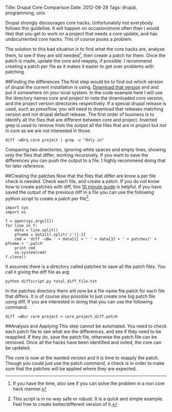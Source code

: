 Title: Drupal Core Comparison
Date: 2012-08-29
Tags: drupal, programming, unix

Drupal strongly discourages core hacks. Unfortunately not everybody follows this guideline. It will happen on occasion(more often than I would like) that you get to work on a project that needs a core update, and has undocumented core hacks. This of course poses a problem.

The solution to this bad situation is to find what the core hacks are, analyse them, to see if they are still needed[^1], then create a patch for them. Once the patch is made, update the core and reapply, if possible. I recommend creating a patch per file as it makes it easier to get over problems with patching.

##Finding the differences
The first step would be to find out which version of drupal the current installation is using. [Download that version](http://drupal.org/node/3060/release) and and put it somewhere on your local system. In the code example here I will use the directory names core and project to note the downloaded core version, and the project version directories respectively. If a special drupal release is used, such as pressflow, you will need to download that releases matching version and not drupal default release. The first order of business is to identify all the files that are different between core and project. Inverted grep is used to remove from the output all the files that are in project but not in core as we are not interested in those.

	diff -wBrq core project | grep -v "Only in"

Comparing two directories, ignoring white spaces and empty lines, showing only the files that differ, working recursively. If you want to save the differences you can push the output to a file. I highly recommend doing that for later reference.

##Creating the patches
Now that the files that differ are know a per file check is needed. Check each file, and create a patch. If you do not know how to create patches	 with diff, this [10 minute guide](http://jungels.net/articles/diff-patch-ten-minutes.html) is helpful. If you have saved the output of the previous diff in a file you can use the following python script to create a patch per file[^2].

	import sys
	import os
	
	f = open(sys.argv[1])
	for line in f:
    	data = line.split()
    	pfname = data[1].split('/')[-1]
    	cmd = 'diff -uBw ' + data[1] + ' ' + data[3] + ' > patches/' + pfname + '.patch'
    	print cmd
    	os.system(cmd)
	f.close()

It assumes there is a directory called patches to save all the patch files. You call it giving the diff file as arg:

	python diffscript.py total_diff_file.txt

In the patches directory there will now be a file name file.patch for each file that differs. It is of course also possible to just create one big patch file using diff. If you are interested in doing that you can use the following command:

	diff -wBur core project > core_project_diff.patch

##Analysis and Applying
This step cannot be automated. You need to check each patch file to see what are the differences, and see if they need to be reapplied. If they do, save the patch file, otherwise the patch file can be removed. Once all the hacks have been identified and noted, the core can be updated.

The core is now at the wanted version and it is time to reapply the patch. Though you could just use the patch command, a check is in order to make sure that the patches will be applied where they are expected.

[^1]: If you have the time, also see if you can solve the problem in a non core hack manner.

[^2]: This script is in no way safe or robust. It is a quick and simple example. Feel free to create better/different version of it. 